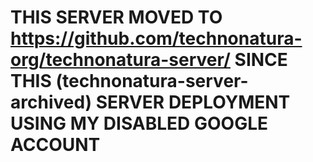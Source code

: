 # THIS SERVER MOVED TO https://github.com/technonatura-org/technonatura-server/ SINCE THIS (technonatura-server-archived) SERVER DEPLOYMENT USING MY DISABLED GOOGLE ACCOUNT
